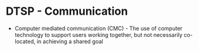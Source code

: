 # DTSP - Communication
- Computer mediated communication (CMC) - The use of computer technology to support users working together, but not necessarily co-located, in achieving a shared goal